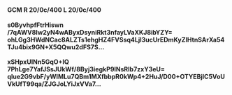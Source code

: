 #### GCM R 20/0c/400 L 20/0c/400
**s0ByvhpfFtrHiswn**<br/>**/7qAWV8Iw2yN4wAByxDsyniRkt3nfayLVaXKJ8ibYZY=**<br/>**ohLGg3HWdNCac8ALZTs1ehgHZ4FVSsq4Ljl3ucUrEDmKyZlHtnSArXa54TJu4bix9GN+X5QQwu2dFS7S...**<br/><br/>
**xSHpxUINn5GqO+IQ**<br/>**7PhLge7YafJSsJUkWf/8Byj3iegkP9lNsRlb7zxY3eU=**<br/>**qlue2G9vbF/yWIMLu7QBm1MXfbbpR0kWp4+2HuJ/D00+OTYEBjlC5VoUVkUfT99qa/ZJGJoLYiJxVVa7...**